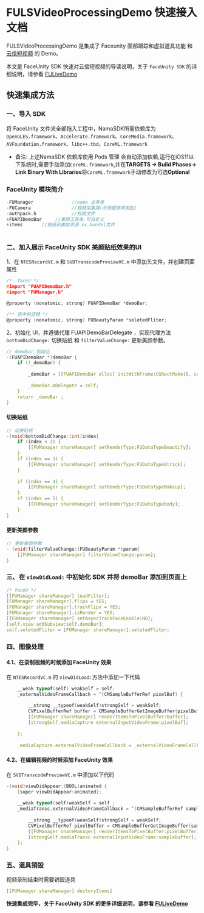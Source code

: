 # FULSVideoProcessingDemo 快速接入文档

FULSVideoProcessingDemo 是集成了 Faceunity 面部跟踪和虚拟道具功能 和 [云信短视频](http://netease.im/svod)  的 Demo。

本文是 FaceUnity SDK 快速对云信短视频的导读说明，关于 `FaceUnity SDK` 的详细说明，请参看 [FULiveDemo](https://github.com/Faceunity/FULiveDemo/tree/dev)


## 快速集成方法

### 一、导入 SDK

将  FaceUnity  文件夹全部拖入工程中，NamaSDK所需依赖库为 `OpenGLES.framework`、`Accelerate.framework`、`CoreMedia.framework`、`AVFoundation.framework`、`libc++.tbd`、`CoreML.framework`

- 备注: 上述NamaSDK 依赖库使用 Pods 管理 会自动添加依赖,运行在iOS11以下系统时,需要手动添加`CoreML.framework`,并在**TARGETS -> Build Phases-> Link Binary With Libraries**将`CoreML.framework`手动修改为可选**Optional**

### FaceUnity 模块简介
```C
-FUManager              //nama 业务类
-FUCamera               //视频采集类(示例程序未用到)
-authpack.h             //权限文件
+FUAPIDemoBar     //美颜工具条,可自定义
+items       //贴纸和美妆资源 xx.bundel文件
      
```

### 二、加入展示 FaceUnity SDK 美颜贴纸效果的UI

1、在 `NTESRecordVC.m` 和 `SVDTranscodePreviewVC.m` 中添加头文件，并创建页面属性

```C
/*  faceU */
#import "FUAPIDemoBar.h"
#import "FUManager.h"

@property (nonatomic, strong) FUAPIDemoBar *demoBar;

/** 选中的滤镜 */
@property (nonatomic, strong) FUBeautyParam *seletedFliter;

```

2、初始化 UI，并遵循代理  FUAPIDemoBarDelegate ，实现代理方法 `bottomDidChange:` 切换贴纸 和 `filterValueChange:` 更新美颜参数。

```C
// demobar 初始化
-(FUAPIDemoBar *)demoBar {
    if (!_demoBar) {
        
        _demoBar = [[FUAPIDemoBar alloc] initWithFrame:CGRectMake(0, self.view.frame.size.height - 164 - 194, self.view.frame.size.width, 194)];
        
        _demoBar.mDelegate = self;
    }
    return _demoBar ;
}

```

#### 切换贴纸

```C
// 切换贴纸
-(void)bottomDidChange:(int)index{
    if (index < 3) {
        [[FUManager shareManager] setRenderType:FUDataTypeBeautify];
    }
    if (index == 3) {
        [[FUManager shareManager] setRenderType:FUDataTypeStrick];
    }
    
    if (index == 4) {
        [[FUManager shareManager] setRenderType:FUDataTypeMakeup];
    }
    if (index == 5) {
        [[FUManager shareManager] setRenderType:FUDataTypebody];
    }
}

```

#### 更新美颜参数

```C
// 更新美颜参数    
- (void)filterValueChange:(FUBeautyParam *)param{
    [[FUManager shareManager] filterValueChange:param];
}
```

### 三、在 `viewDidLoad:` 中初始化 SDK  并将  demoBar 添加到页面上

```C
/* faceU */
[[FUManager shareManager] loadFilter];
[FUManager shareManager].flipx = YES;
[FUManager shareManager].trackFlipx = YES;
[FUManager shareManager].isRender = YES;
[[FUManager shareManager] setAsyncTrackFaceEnable:NO];
[self.view addSubview:self.demoBar];
self.seletedFliter = [FUManager shareManager].seletedFliter;

```

### 四、图像处理

#### 4.1、在录制视频的时候添加 FaceUnity 效果

在  `NTESRecordVC.m` 的 `viewDidLoad:`方法中添加一下代码

```C
    __weak typeof(self) weakSelf = self;
    _externalVideoFrameCallback = ^(CMSampleBufferRef pixelBuf) {
        
        __strong __typeof(weakSelf)strongSelf = weakSelf;
        CVPixelBufferRef buffer = CMSampleBufferGetImageBuffer(pixelBuf) ;
        [[FUManager shareManager] renderItemsToPixelBuffer:buffer];
        [strongSelf.mediaCapture externalInputVideoFrame:pixelBuf];
        
    };
    
    _mediaCapture.externalVideoFrameCallback = _externalVideoFrameCallback;
```

#### 4.2、在编辑视频的时候添加 FaceUnity 效果

在 `SVDTranscodePreviewVC.m` 中添加以下代码

```C
-(void)viewDidAppear:(BOOL)animated {
    [super viewDidAppear:animated];
    
    __weak typeof(self)weakSelf = self ;
    _mediaTransc.externalVideoFrameCallback = ^(CMSampleBufferRef sampleBuffer) {
        
        __strong __typeof(weakSelf)strongSelf = weakSelf;
        CVPixelBufferRef pixelBuffer = CMSampleBufferGetImageBuffer(sampleBuffer);
        [[FUManager shareManager] renderItemsToPixelBuffer:pixelBuffer];
        [strongSelf.mediaTransc externalInputVideoFrame:sampleBuffer];
    };
}

```


### 五、道具销毁

视频录制结束时需要销毁道具

```c
[[FUManager shareManager] destoryItems]
```

**快速集成完毕，关于 FaceUnity SDK 的更多详细说明，请参看 [FULiveDemo](https://github.com/Faceunity/FULiveDemo/tree/dev)**